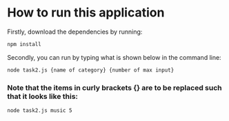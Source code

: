 # How to run this application

Firstly, download the dependencies by running:

```bash
npm install
```
Secondly, you can run by typing what is shown below in the command line:
```bash
node task2.js {name of category} {number of max input}
```
### Note that the items in curly brackets {} are to be replaced such that it looks like this:

```bash
node task2.js music 5
```